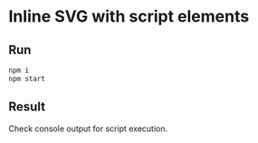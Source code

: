 # Inline SVG with script elements

## Run

```bash
npm i
npm start
```

## Result

Check console output for script execution.

